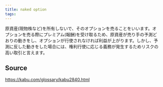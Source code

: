 ```yaml
---
title: naked option
tags: 
---
```


原資産(現物株など)を所有しないで、そのオプションを売ることをいいます。オプションを売る際にプレミアム(報酬)を受け取るため、原資産が売り手の予測どおりの動きをし、オプションが行使されなければ利益が上がります。しかし、予測に反した動きをした場合には、権利行使に応じる義務が発生するためリスクの高い取引と言えます。

## Source
https://kabu.com/glossary/kabu2840.html